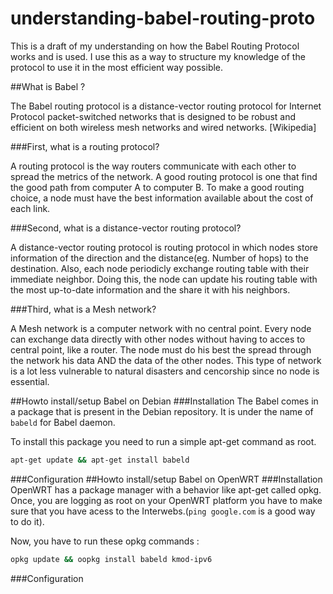 understanding-babel-routing-proto
=================================
This is a draft of my understanding on how the Babel Routing Protocol works and is used. I use this as a way to structure my knowledge of the protocol to use it in the most efficient way possible.


##What is Babel ?

The Babel routing protocol is a distance-vector routing protocol for Internet Protocol packet-switched networks that is designed to be robust and efficient on both wireless mesh networks and wired networks. [Wikipedia]

###First, what is a routing protocol?

A routing protocol is the way routers communicate with each other to spread the metrics of the network. A good routing protocol is one that find the good path from computer A to computer B. To make a good routing choice, a node must have the best information available about the cost of each link.

###Second, what is a distance-vector routing protocol?

A distance-vector routing protocol is routing protocol in which nodes store information of the direction and the distance(eg. Number of hops) to the destination. Also, each node periodicly exchange routing table with their immediate neighbor. Doing this, the node can update his routing table with the most up-to-date information and the share it with his neighbors.

###Third, what is a Mesh network?

A Mesh network is a computer network with no central point. Every node can exchange data directly with other nodes without having to acces to central point, like a router. The node must do his best the spread through the network his data AND the data of the other nodes. This type of network is a lot less vulnerable to natural disasters and cencorship since no node is essential.

##Howto install/setup Babel on Debian
###Installation
The Babel comes in a package that is present in the Debian repository. It is under the name of `babeld` for Babel daemon.

To install this package you need to run a simple apt-get command as root.
~~~sh
apt-get update && apt-get install babeld
~~~
###Configuration
##Howto install/setup Babel on OpenWRT
###Installation
OpenWRT has a package manager with a behavior like apt-get called opkg. Once, you are logging as root on your OpenWRT platform you have to make sure that you have acess to the Interwebs.(`ping google.com` is a good way to do it). 

Now, you have to run these opkg commands :

~~~sh
opkg update && oopkg install babeld kmod-ipv6
~~~
###Configuration
